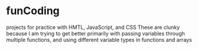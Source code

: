 # funCoding
projects for practice with HMTL, JavaScript, and CSS
These are clunky because I am trying to get better primarily with passing variables through multiple functions, and using different variable types in functions and arrays 
